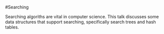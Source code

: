 #Searching

Searching algoriths are vital in computer science. This talk discusses some data structures that support searching, specifically search trees and hash tables.